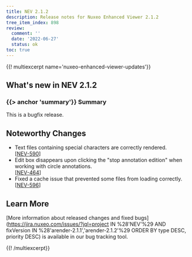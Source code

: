 ```yaml
---
title: NEV 2.1.2
description: Release notes for Nuxeo Enhanced Viewer 2.1.2
tree_item_index: 898
review:
  comment: ''
  date: '2022-06-27'
  status: ok
toc: true
---
```


{{! multiexcerpt name='nuxeo-enhanced-viewer-updates'}}
## What's new in NEV 2.1.2

### {{> anchor 'summary'}} Summary

This is a bugfix release.

## Noteworthy Changes

- Text files containing special characters are correctly rendered.<br/>[[NEV-590](https://jira.nuxeo.com/browse/NEV-590)]
- Edit box disappears upon clicking the "stop annotation edition" when working with circle annotations.<br/>[[NEV-464](https://jira.nuxeo.com/browse/NEV-464)]
- Fixed a cache issue that prevented some files from loading correctly.<br/>[[NEV-596](https://jira.nuxeo.com/browse/NEV-596)]

## Learn More

[More information about released changes and fixed bugs](https://jira.nuxeo.com/issues/?jql=project IN %28'NEV'%29 AND fixVersion IN %28'arender-2.1.1','arender-2.1.2'%29 ORDER BY type DESC, priority DESC) is available in our bug tracking tool.

{{! /multiexcerpt}}

